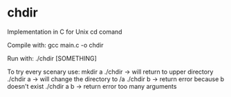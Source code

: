 # chdir
Implementation in C for Unix cd comand

Compile with:
    gcc main.c -o chdir 

Run with:
    ./chdir [SOMETHING]

To try every scenary use:
    mkdir a
    ./chdir -> will return to upper directory
    ./chdir a -> will change the directory to /a
    ./chdir b -> return error because b doesn't exist
    ./chdir a b -> return error too many arguments
